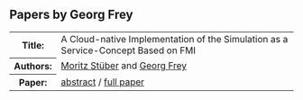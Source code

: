## Papers by Georg Frey
<table><tr><th>Title:</th>
<td>A Cloud-native Implementation of the Simulation as a Service-Concept Based on FMI</td>
</tr>
<tr><th>Authors:</th>
<td>
<a href="/proceedings/authors/MoritzStuber">Moritz Stüber</a> and <a href="/proceedings/authors/GeorgFrey">Georg Frey</a></td>
</tr>
<tr><th>Paper:</th>
<td><a href="/abstracts/abstract_5B_1">abstract</a> / <a href="/proceedings/papers/Modelica2021session5B_paper1.pdf">full paper</a></td>
</tr>
</table><br>
